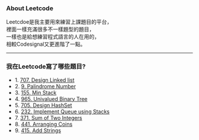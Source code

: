 ### About Leetcode

Leetcdoe是我主要用來練習上課題目的平台，</br>
裡面一樣充滿很多不一樣題型的題目，</br>
一樣也是給想練習程式語言的人在用的，</br>
相較Codesignal又更進階了一點。</br>

-----

### 我在Leetcode寫了哪些題目?</br>
* 1\. [707. Design Linked list](https://github.com/Chieh-Yin/Chiehyin/blob/master/Leetcode/707_Design%20Linked%20List_06170206.py) </br>
* 2\. [9. Palindrome Number](https://github.com/Chieh-Yin/Chiehyin/blob/master/Leetcode/9_Palindrome%20Number_06170206.py)</br>
* 3\. [155. Min Stack](https://github.com/Chieh-Yin/Chiehyin/blob/master/Leetcode/155_Min%20Stack_06170206.py) </br>
* 4\. [965. Univalued Binary Tree](https://github.com/Chieh-Yin/Chiehyin/blob/master/Leetcode/965_Univalued%20Binary%20Tree_06170206.py) </br>
* 5\. [705. Design HashSet](https://github.com/Chieh-Yin/Chiehyin/blob/master/Leetcode/705_Design%20HashSet_06170206.py) </br>
* 6\. [232. Implement Queue using Stacks](https://github.com/Chieh-Yin/Chiehyin/blob/master/Leetcode/232_Implement%20Queue%20using%20Stacks_06170206.py) </br>
* 7\. [371. Sum of Two Integers](https://github.com/Chieh-Yin/Chiehyin/blob/master/Leetcode/371_Sum%20of%20Two%20Integers_06170206.py)</br>
* 8\. [441. Arranging Coins](https://github.com/Chieh-Yin/Chiehyin/blob/master/Leetcode/441_Arranging%20Coins_06170206.py)</br>
* 9\. [415. Add Strings](https://github.com/Chieh-Yin/Chiehyin/blob/master/Leetcode/415_Add%20Strings_06170206.py)</br>
